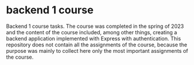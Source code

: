 ﻿# backend 1 course

Backend 1 course tasks. The course was completed in the spring of 2023 and the content of the course included, among other things, creating a backend application implemented with Express with authentication. This repository does not contain all the assignments of the course, because the purpose was mainly to collect here only the most important assignments of the course.
